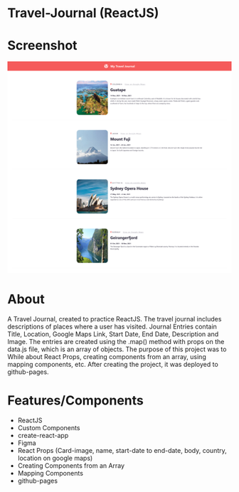 # Travel-Journal (ReactJS)

# Screenshot
<img src="screenshot.png" />

# About
A Travel Journal, created to practice ReactJS. The travel journal includes descriptions of places where a user has visited. Journal Entries contain Title, Location, Google Maps Link, Start Date, End Date, Description and Image. 
The entries are created using the .map() method with props on the data.js file, which is an array of objects. The purpose of this project was to While about React Props, creating components from an array, using mapping components, etc. After creating the project, it was deployed to github-pages.

# Features/Components
- ReactJS
- Custom Components
- create-react-app
- Figma
- React Props (Card-image, name, start-date to end-date, body, country, location on google maps)
- Creating Components from an Array
- Mapping Components
- github-pages
